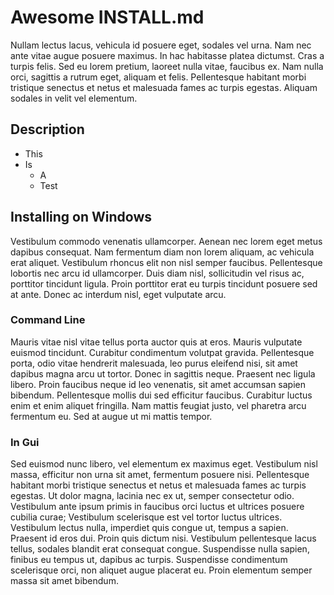 # Awesome INSTALL.md

Nullam lectus lacus, vehicula id posuere eget, sodales vel urna. Nam nec ante vitae augue posuere maximus. In hac habitasse platea dictumst. Cras a turpis felis. Sed eu lorem pretium, laoreet nulla vitae, faucibus ex. Nam nulla orci, sagittis a rutrum eget, aliquam et felis. Pellentesque habitant morbi tristique senectus et netus et malesuada fames ac turpis egestas. Aliquam sodales in velit vel elementum.

## Description

* This
* Is
  * A
  * Test

## Installing on Windows

Vestibulum commodo venenatis ullamcorper. Aenean nec lorem eget metus dapibus consequat. Nam fermentum diam non lorem aliquam, ac vehicula erat aliquet. Vestibulum rhoncus elit non nisl semper faucibus. Pellentesque lobortis nec arcu id ullamcorper. Duis diam nisl, sollicitudin vel risus ac, porttitor tincidunt ligula. Proin porttitor erat eu turpis tincidunt posuere sed at ante. Donec ac interdum nisl, eget vulputate arcu.

### Command Line

Mauris vitae nisl vitae tellus porta auctor quis at eros. Mauris vulputate euismod tincidunt. Curabitur condimentum volutpat gravida. Pellentesque porta, odio vitae hendrerit malesuada, leo purus eleifend nisi, sit amet dapibus magna arcu ut tortor. Donec in sagittis neque. Praesent nec ligula libero. Proin faucibus neque id leo venenatis, sit amet accumsan sapien bibendum. Pellentesque mollis dui sed efficitur faucibus. Curabitur luctus enim et enim aliquet fringilla. Nam mattis feugiat justo, vel pharetra arcu fermentum eu. Sed at augue ut mi mattis tempor.

### In Gui

Sed euismod nunc libero, vel elementum ex maximus eget. Vestibulum nisl massa, efficitur non urna sit amet, fermentum posuere nisi. Pellentesque habitant morbi tristique senectus et netus et malesuada fames ac turpis egestas. Ut dolor magna, lacinia nec ex ut, semper consectetur odio. Vestibulum ante ipsum primis in faucibus orci luctus et ultrices posuere cubilia curae; Vestibulum scelerisque est vel tortor luctus ultrices. Vestibulum lectus nulla, imperdiet quis congue ut, tempus a sapien. Praesent id eros dui. Proin quis dictum nisi. Vestibulum pellentesque lacus tellus, sodales blandit erat consequat congue. Suspendisse nulla sapien, finibus eu tempus ut, dapibus ac turpis. Suspendisse condimentum scelerisque orci, non aliquet augue placerat eu. Proin elementum semper massa sit amet bibendum.
